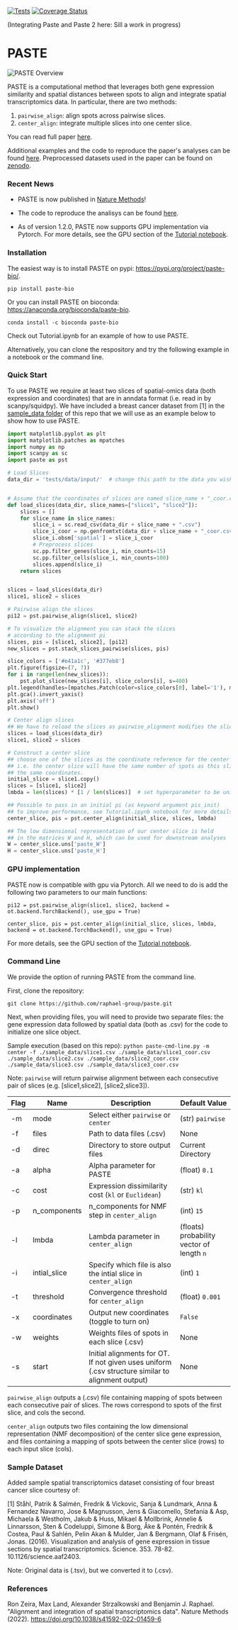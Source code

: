 [![Tests](https://github.com/raphael-group/paste3/actions/workflows/build.yml/badge.svg)](https://github.com/raphael-group/paste3/actions/workflows/build.yml)
[![Coverage Status](https://coveralls.io/repos/github/raphael-group/paste3/badge.svg?branch=main)](https://coveralls.io/github/raphael-group/paste3?branch=main)

(Integrating Paste and Paste 2 here: Sill a work in progress) 
# PASTE

![PASTE Overview](https://github.com/raphael-group/paste/blob/main/docs/source/_static/images/paste_overview.png)

PASTE is a computational method that leverages both gene expression similarity and spatial distances between spots to align and integrate spatial transcriptomics data. In particular, there are two methods:
1. `pairwise_align`: align spots across pairwise slices.
2. `center_align`: integrate multiple slices into one center slice.

You can read full paper [here](https://www.nature.com/articles/s41592-022-01459-6). 

Additional examples and the code to reproduce the paper's analyses can be found [here](https://github.com/raphael-group/paste_reproducibility). Preprocessed datasets used in the paper can be found on [zenodo](https://doi.org/10.5281/zenodo.6334774).

### Recent News

* PASTE is now published in [Nature Methods](https://www.nature.com/articles/s41592-022-01459-6)!

* The code to reproduce the analisys can be found [here](https://github.com/raphael-group/paste_reproducibility).

* As of version 1.2.0, PASTE now supports GPU implementation via Pytorch. For more details, see the GPU section of the [Tutorial notebook](docs/source/notebooks/getting-started.ipynb).

### Installation

The easiest way is to install PASTE on pypi: https://pypi.org/project/paste-bio/. 

`pip install paste-bio` 

Or you can install PASTE on bioconda: https://anaconda.org/bioconda/paste-bio.

`conda install -c bioconda paste-bio`

Check out Tutorial.ipynb for an example of how to use PASTE.

Alternatively, you can clone the respository and try the following example in a
notebook or the command line. 

### Quick Start

To use PASTE we require at least two slices of spatial-omics data (both
expression and coordinates) that are in
anndata format (i.e. read in by scanpy/squidpy). We have included a breast
cancer dataset from [1] in the [sample_data folder](tests/data/input/) of this repo 
that we will use as an example below to show how to use PASTE.

```python
import matplotlib.pyplot as plt
import matplotlib.patches as mpatches
import numpy as np
import scanpy as sc
import paste as pst

# Load Slices
data_dir = 'tests/data/input/'  # change this path to the data you wish to analyze


# Assume that the coordinates of slices are named slice_name + "_coor.csv"
def load_slices(data_dir, slice_names=["slice1", "slice2"]):
    slices = []
    for slice_name in slice_names:
        slice_i = sc.read_csv(data_dir + slice_name + ".csv")
        slice_i_coor = np.genfromtxt(data_dir + slice_name + "_coor.csv", delimiter=',')
        slice_i.obsm['spatial'] = slice_i_coor
        # Preprocess slices
        sc.pp.filter_genes(slice_i, min_counts=15)
        sc.pp.filter_cells(slice_i, min_counts=100)
        slices.append(slice_i)
    return slices


slices = load_slices(data_dir)
slice1, slice2 = slices

# Pairwise align the slices
pi12 = pst.pairwise_align(slice1, slice2)

# To visualize the alignment you can stack the slices 
# according to the alignment pi
slices, pis = [slice1, slice2], [pi12]
new_slices = pst.stack_slices_pairwise(slices, pis)

slice_colors = ['#e41a1c', '#377eb8']
plt.figure(figsize=(7, 7))
for i in range(len(new_slices)):
    pst.plot_slice(new_slices[i], slice_colors[i], s=400)
plt.legend(handles=[mpatches.Patch(color=slice_colors[0], label='1'), mpatches.Patch(color=slice_colors[1], label='2')])
plt.gca().invert_yaxis()
plt.axis('off')
plt.show()

# Center align slices
## We have to reload the slices as pairwise_alignment modifies the slices.
slices = load_slices(data_dir)
slice1, slice2 = slices

# Construct a center slice
## choose one of the slices as the coordinate reference for the center slice,
## i.e. the center slice will have the same number of spots as this slice and
## the same coordinates.
initial_slice = slice1.copy()
slices = [slice1, slice2]
lmbda = len(slices) * [1 / len(slices)]  # set hyperparameter to be uniform

## Possible to pass in an initial pi (as keyword argument pis_init) 
## to improve performance, see Tutorial.ipynb notebook for more details.
center_slice, pis = pst.center_align(initial_slice, slices, lmbda)

## The low dimensional representation of our center slice is held 
## in the matrices W and H, which can be used for downstream analyses
W = center_slice.uns['paste_W']
H = center_slice.uns['paste_H']
```

### GPU implementation
PASTE now is compatible with gpu via Pytorch. All we need to do is add the following two parameters to our main functions:
```
pi12 = pst.pairwise_align(slice1, slice2, backend = ot.backend.TorchBackend(), use_gpu = True)

center_slice, pis = pst.center_align(initial_slice, slices, lmbda, backend = ot.backend.TorchBackend(), use_gpu = True) 
```
For more details, see the GPU section of the [Tutorial notebook](docs/source/notebooks/getting-started.ipynb).

### Command Line

We provide the option of running PASTE from the command line. 

First, clone the repository:

`git clone https://github.com/raphael-group/paste.git`

Next, when providing files, you will need to provide two separate files: the gene expression data followed by spatial data (both as .csv) for the code to initialize one slice object.

Sample execution (based on this repo): `python paste-cmd-line.py -m center -f ./sample_data/slice1.csv ./sample_data/slice1_coor.csv ./sample_data/slice2.csv ./sample_data/slice2_coor.csv ./sample_data/slice3.csv ./sample_data/slice3_coor.csv`

Note: `pairwise` will return pairwise alignment between each consecutive pair of slices (e.g. \[slice1,slice2\], \[slice2,slice3\]).

| Flag | Name | Description | Default Value |
| --- | --- | --- | --- |
| -m | mode | Select either `pairwise` or `center` | (str) `pairwise` |
| -f | files | Path to data files (.csv) | None |
| -d | direc | Directory to store output files | Current Directory |
| -a | alpha | Alpha parameter for PASTE | (float) `0.1` |
| -c | cost | Expression dissimilarity cost (`kl` or `Euclidean`) | (str) `kl` |
| -p | n_components | n_components for NMF step in `center_align` | (int) `15` |
| -l | lmbda | Lambda parameter in `center_align` | (floats) probability vector of length `n`  |
| -i | intial_slice | Specify which file is also the intial slice in `center_align` | (int) `1` |
| -t | threshold | Convergence threshold for `center_align` | (float) `0.001` |
| -x | coordinates | Output new coordinates (toggle to turn on) | `False` |
| -w | weights | Weights files of spots in each slice (.csv) | None |
| -s | start | Initial alignments for OT. If not given uses uniform (.csv structure similar to alignment output) | None |

`pairwise_align` outputs a (.csv) file containing mapping of spots between each consecutive pair of slices. The rows correspond to spots of the first slice, and cols the second.

`center_align` outputs two files containing the low dimensional representation (NMF decomposition) of the center slice gene expression, and files containing a mapping of spots between the center slice (rows) to each input slice (cols).

### Sample Dataset

Added sample spatial transcriptomics dataset consisting of four breast cancer slice courtesy of:

[1] Ståhl, Patrik & Salmén, Fredrik & Vickovic, Sanja & Lundmark, Anna & Fernandez Navarro, Jose & Magnusson, Jens & Giacomello, Stefania & Asp, Michaela & Westholm, Jakub & Huss, Mikael & Mollbrink, Annelie & Linnarsson, Sten & Codeluppi, Simone & Borg, Åke & Pontén, Fredrik & Costea, Paul & Sahlén, Pelin Akan & Mulder, Jan & Bergmann, Olaf & Frisén, Jonas. (2016). Visualization and analysis of gene expression in tissue sections by spatial transcriptomics. Science. 353. 78-82. 10.1126/science.aaf2403. 

Note: Original data is (.tsv), but we converted it to (.csv).

### References

Ron Zeira, Max Land, Alexander Strzalkowski and Benjamin J. Raphael. "Alignment and integration of spatial transcriptomics data". Nature Methods (2022). https://doi.org/10.1038/s41592-022-01459-6
